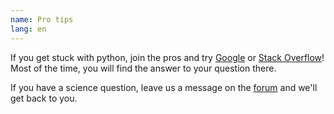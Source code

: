 ```yaml
---
name: Pro tips
lang: en
---
```

If you get stuck with python, join the pros and try <a href="https://www.google.com" target="_blank"> Google</a> or <a href="https://stackoverflow.com" target="_blank">Stack Overflow</a>! Most of the time, you will find the answer to your question there.

If you have a science question, leave us a message on the <a href="{{ site.links.forum }}">forum</a> and we'll get back to you.

